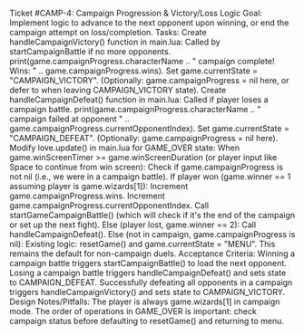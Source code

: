 Ticket #CAMP-4: Campaign Progression & Victory/Loss Logic
Goal: Implement logic to advance to the next opponent upon winning, or end the campaign attempt on loss/completion.
Tasks:
Create handleCampaignVictory() function in main.lua:
Called by startCampaignBattle if no more opponents.
print(game.campaignProgress.characterName .. " campaign complete! Wins: " .. game.campaignProgress.wins).
Set game.currentState = "CAMPAIGN_VICTORY".
(Optionally: game.campaignProgress = nil here, or defer to when leaving CAMPAIGN_VICTORY state).
Create handleCampaignDefeat() function in main.lua:
Called if player loses a campaign battle.
print(game.campaignProgress.characterName .. " campaign failed at opponent " .. game.campaignProgress.currentOpponentIndex).
Set game.currentState = "CAMPAIGN_DEFEAT".
(Optionally: game.campaignProgress = nil here).
Modify love.update() in main.lua for GAME_OVER state:
When game.winScreenTimer >= game.winScreenDuration (or player input like Space to continue from win screen):
Check if game.campaignProgress is not nil (i.e., we were in a campaign battle).
If player won (game.winner == 1 assuming player is game.wizards[1]):
Increment game.campaignProgress.wins.
Increment game.campaignProgress.currentOpponentIndex.
Call startGameCampaignBattle() (which will check if it's the end of the campaign or set up the next fight).
Else (player lost, game.winner == 2):
Call handleCampaignDefeat().
Else (not in campaign, game.campaignProgress is nil):
Existing logic: resetGame() and game.currentState = "MENU". This remains the default for non-campaign duels.
Acceptance Criteria:
Winning a campaign battle triggers startCampaignBattle() to load the next opponent.
Losing a campaign battle triggers handleCampaignDefeat() and sets state to CAMPAIGN_DEFEAT.
Successfully defeating all opponents in a campaign triggers handleCampaignVictory() and sets state to CAMPAIGN_VICTORY.
Design Notes/Pitfalls:
The player is always game.wizards[1] in campaign mode.
The order of operations in GAME_OVER is important: check campaign status before defaulting to resetGame() and returning to menu.